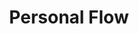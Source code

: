 ---
title: "Personal Flow"
url: /san-fernando-del-valle-de-catamarca/personal-flow/
shop: teléfono móvil
---